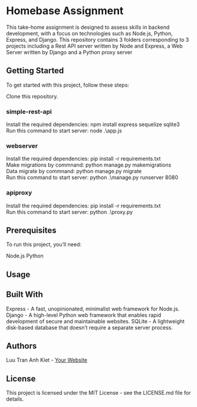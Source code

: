 # Homebase Assignment
This take-home assignment is designed to assess skills in backend development, with a focus on technologies such as Node.js, Python, Express, and Django. This repository contains 3 folders corresponding to 3 projects including a Rest API server written by Node and Express, a Web Server written by Django and a Python proxy server

## Getting Started
To get started with this project, follow these steps:

Clone this repository.  

### simple-rest-api      
Install the required dependencies: npm install express  sequelize sqlite3  
Run this command to start server: node .\app.js  

### webserver      
Install the required dependencies: pip install -r requirements.txt  
Make migrations by commnand: python manage.py makemigrations  
Data migrate by commnand: python manage.py migrate  
Run this command to start server: python .\manage.py runserver 8080  

### apiproxy    
Install the required dependencies: pip install -r requirements.txt  
Run this command to start server: python .\proxy.py  
## Prerequisites
To run this project, you’ll need:

Node.js
Python

## Usage


## Built With
Express - A fast, unopinionated, minimalist web framework for Node.js.
Django - A high-level Python web framework that enables rapid development of secure and maintainable websites.
SQLite - A lightweight disk-based database that doesn’t require a separate server process.
## Authors
Luu Tran Anh Kiet - [Your Website](https://www.linkedin.com/in/kiet-luu-99a289199/)
## License
This project is licensed under the MIT License - see the LICENSE.md file for details.
